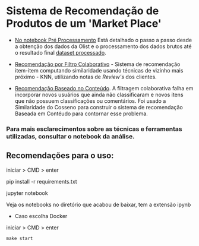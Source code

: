 # Sistema de Recomendação de Produtos de um 'Market Place'

- [No notebook Pré Processamento](pre_processamento.ipynb) Está detalhado o passo a passo desde a obtenção dos dados da Olist e o processamento dos dados brutos até o resultado final [dataset processado](olist_processado.csv).

- [Recomendação por Filtro Colaborativo](recomendacao-filtro_colaborativo.ipynb) - Sistema de recomendação item-item computando similaridade usando técnicas de vizinho mais próximo - KNN, utilizando notas de *Review's* dos clientes.

- [Recomendação Baseado no Conteúdo](recomendacao-baseado_conteudo.ipynb). A filtragem colaborativa falha em incorporar novos usuários que ainda não classificaram e novos itens que não possuem classificações ou comentários. Foi usado a Similaridade do Cosseno para construir o sistema de recomendação Baseada em Contéudo para contornar esse problema.


### Para mais esclarecimentos sobre as técnicas e ferramentas utilizadas, consultar o notebook da análise.


## Recomendações para o uso:

iniciar > CMD > enter

pip install -r requirements.txt

jupyter notebook

Veja os notebooks no diretório que acabou de baixar, tem a extensão ipynb


- Caso escolha Docker

iniciar > CMD > enter

```
make start

```
